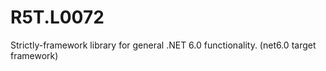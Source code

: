 # R5T.L0072
Strictly-framework library for general .NET 6.0 functionality. (net6.0 target framework)
